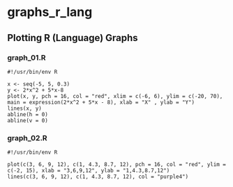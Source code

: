 # graphs_r_lang
## Plotting R (Language) Graphs

### graph_01.R

```
#!/usr/bin/env R

x <- seq(-5, 5, 0.3)
y <- 2*x^2 + 5*x-8
plot(x, y, pch = 16, col = "red", xlim = c(-6, 6), ylim = c(-20, 70), main = expression(2*x^2 + 5*x - 8), xlab = "X" , ylab = "Y")
lines(x, y)
abline(h = 0)
abline(v = 0)
```

### graph_02.R
```
#!/usr/bin/env R

plot(c(3, 6, 9, 12), c(1, 4.3, 8.7, 12), pch = 16, col = "red", ylim = c(-2, 15), xlab = "3,6,9,12", ylab = "1,4.3,8.7,12")
lines(c(3, 6, 9, 12), c(1, 4.3, 8.7, 12), col = "purple4")
```
